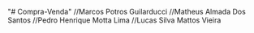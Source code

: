 "# Compra-Venda" 
//Marcos Potros Guilarducci
//Matheus Almada Dos Santos
//Pedro Henrique Motta Lima
//Lucas Silva Mattos Vieira

